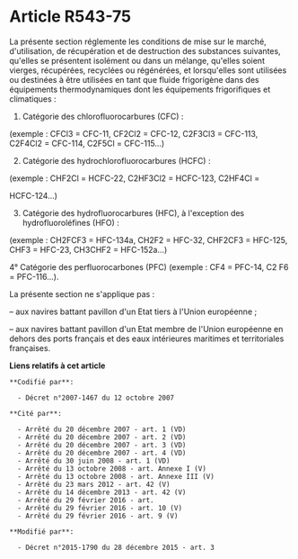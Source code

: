 # Article R543-75

La présente section réglemente les conditions de mise sur le marché, d'utilisation, de récupération et de destruction des
substances suivantes, qu'elles se présentent isolément ou dans un mélange, qu'elles soient vierges, récupérées, recyclées ou
régénérées, et lorsqu'elles sont utilisées ou destinées à être utilisées en tant que fluide frigorigène dans des équipements
thermodynamiques dont les équipements frigorifiques et climatiques :

1. Catégorie des chlorofluorocarbures (CFC) :

(exemple : CFCl3 = CFC-11, CF2Cl2 = CFC-12, C2F3Cl3 = CFC-113, C2F4Cl2 = CFC-114, C2F5Cl = CFC-115...)

2. Catégorie des hydrochlorofluorocarbures (HCFC) :

(exemple : CHF2Cl = HCFC-22, C2HF3Cl2 = HCFC-123, C2HF4Cl =

HCFC-124...)

3. Catégorie des hydrofluorocarbures (HFC), à l'exception des hydrofluoroléfines (HFO) :

(exemple : CH2FCF3 = HFC-134a, CH2F2 = HFC-32, CHF2CF3 = HFC-125, CHF3 = HFC-23, CH3CHF2 = HFC-152a...)

4° Catégorie des perfluorocarbones (PFC) (exemple : CF4 = PFC-14, C2 F6 = PFC-116...).

La présente section ne s'applique pas :

– aux navires battant pavillon d'un Etat tiers à l'Union européenne ;

– aux navires battant pavillon d'un Etat membre de l'Union européenne en dehors des ports français et des eaux intérieures
maritimes et territoriales françaises.

**Liens relatifs à cet article**

	**Codifié par**:

	  - Décret n°2007-1467 du 12 octobre 2007

	**Cité par**:

	  - Arrêté du 20 décembre 2007 - art. 1 (VD)
	  - Arrêté du 20 décembre 2007 - art. 2 (VD)
	  - Arrêté du 20 décembre 2007 - art. 3 (VD)
	  - Arrêté du 20 décembre 2007 - art. 4 (VD)
	  - Arrêté du 30 juin 2008 - art. 1 (VD)
	  - Arrêté du 13 octobre 2008 - art. Annexe I (V)
	  - Arrêté du 13 octobre 2008 - art. Annexe III (V)
	  - Arrêté du 23 mars 2012 - art. 42 (V)
	  - Arrêté du 14 décembre 2013 - art. 42 (V)
	  - Arrêté du 29 février 2016 - art.
	  - Arrêté du 29 février 2016 - art. 10 (V)
	  - Arrêté du 29 février 2016 - art. 9 (V)

	**Modifié par**:

	  - Décret n°2015-1790 du 28 décembre 2015 - art. 3
